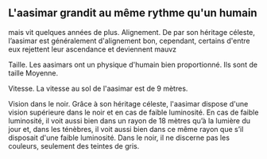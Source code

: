 ## L'aasimar grandit au même rythme qu'un humain

mais vit quelques années de plus.
Alignement. De par son héritage céleste, l’aasimar est
généralement d'alignement bon, cependant, certains d'entre
eux rejettent leur ascendance et deviennent mauvz

Taille. Les aasimars ont un physique d'humain bien
proportionné. Ils sont de taille Moyenne.

Vitesse. La vitesse au sol de l'aasimar est de 9 mètres.

Vision dans le noir. Grâce à son héritage céleste,
l'aasimar dispose d'une vision supérieure dans le noir et en
cas de faible luminosité. En cas de faible luminosité, il voit
aussi bien dans un rayon de 18 mètres qu’à la lumière du
jour et, dans les ténèbres, il voit aussi bien dans ce même
rayon que s’il disposait d'une faible luminosité. Dans le noir,
il ne discerne pas les couleurs, seulement des teintes de gris.
